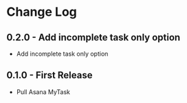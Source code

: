 # Change Log

## 0.2.0 - Add incomplete task only option

- Add incomplete task only option

## 0.1.0 - First Release

- Pull Asana MyTask
